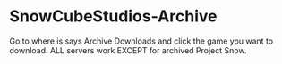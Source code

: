 # SnowCubeStudios-Archive
Go to where is says Archive Downloads and click the game you want to download.
ALL servers work EXCEPT for archived Project Snow.
